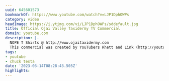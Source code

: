 ```yaml
---
uuid: 645601573
bookmarkOf: https://www.youtube.com/watch?v=LJP1DphOWPs
category: video
headImage: https://i.ytimg.com/vi/LJP1DphOWPs/sddefault.jpg
title: Official Ojai Valley Taxidermy TV Commercial
domain: youtube.com
description: |-
  NOPE T Shirts @ http://www.ojaitaxidermy.com
  This commercial was created by YouTubers Rhett and Link (http://youtube.com/rhettandlink) as part of their TV show Commercial Kings on IFC.  Watch the full episode to see how the commercial was made HERE: http://bitly.com/chucktestaepisode
tags:
- youtube
- chuck testa
date: '2023-03-14T08:28:43.505Z'
highlights:
---
```




